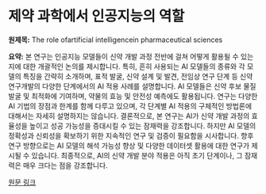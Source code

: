 # 제약 과학에서 인공지능의 역할

**원제목:** The role ofartificial intelligencein pharmaceutical sciences

**요약:** 본 연구는 인공지능 모델들이 신약 개발 과정 전반에 걸쳐 어떻게 활용될 수 있는지에 대한 개괄적인 논의를 제시합니다.  특히, 흔히 사용되는 AI 모델들의 종류와 각 모델의 특징을 간략히 소개하며, 표적 발굴, 신약 설계 및 발견, 전임상 연구 단계 등 신약 연구개발의 다양한 단계에서의 AI 적용 사례를 설명합니다.  AI 모델들은 신약 후보 물질 발굴 및 최적화에 기여하며, 약물의 효능 및 안전성 예측에도 활용됩니다.  연구는 다양한 AI 기법의 장점과 한계를 함께 다루고 있으며,  각 단계별 AI 적용의 구체적인 방법론에 대해서는 자세히 설명하지는 않습니다.  결론적으로, 본 연구는 AI가 신약 개발 과정의 효율성을 높이고 성공 가능성을 증대시킬 수 있는 잠재력을 강조합니다.  하지만  AI 모델의 정확성과 신뢰성을 확보하기 위한 지속적인 연구 및 검증이 필요함을 시사합니다.  향후 연구 방향으로는 AI 모델의 해석 가능성 향상 및 다양한 데이터셋 활용에 대한 연구가 제시될 수 있습니다.  최종적으로, AI의 신약 개발 분야 적용은 아직 초기 단계이나,  그 잠재력은 매우 크다는 점을 강조합니다.

[원문 링크](https://jims.mui.ac.ir/article_32959_en.html)
